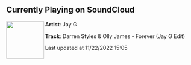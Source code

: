 ## Currently Playing on SoundCloud

[<img align="left" width="100" src="https://i1.sndcdn.com/artworks-hnnE7J4sO4aXv8vd-RWyzbw-t500x500.jpg">](https://soundcloud.com/djjayg-1/darren-styles-olly-james-forever-jay-g-edit-1)

**Artist**: Jay G 

**Track**: Darren Styles & Olly James -  Forever (Jay G Edit)

Last updated at 11/22/2022 15:05
